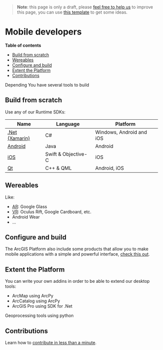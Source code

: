 > **Note**: this page is only a draft, please [feel free to help us](#contributions) to improve this page, you can use [this template](https://github.com/esri-es/awesome-arcgis/blob/master/RESOURCE_PAGE_TEMPLATE.md) to get some ideas.

# Mobile developers
<!-- START doctoc generated TOC please keep comment here to allow auto update -->
<!-- DON'T EDIT THIS SECTION, INSTEAD RE-RUN doctoc TO UPDATE -->
**Table of contents**

- [Build from scratch](#build-from-scratch)
- [Wereables](#wereables)
- [Configure and build](#configure-and-build)
- [Extent the Platform](#extent-the-platform)
- [Contributions](#contributions)

<!-- END doctoc generated TOC please keep comment here to allow auto update -->

Depending You have several tools to build

## Build from scratch
Use any of our Runtime SDKs:

|Name|Language|Platform
|---|---|---|
|[.Net (Xamarin)](technologies/dot-net/README.md)|C#|Windows, Android and iOS|
|[Android](technologies/android/README.md)|Java|Android|
|[iOS](technologies/ios/README.md)|Swift & Objective-C|iOS|
|[Qt](technologies/qt/README.md)|C++ & QML|Android, iOS|

## Wereables

Like:

* [AR](../ar/README.md): Google Glass
* [VR](../vr/README.md): Oculus Rift, Google Cardboard, etc.
* Android Wear
* ...

## Configure and build
The ArcGIS Platform also include some products that allow you to make mobile applications with a simple and powerful interface, [check this out](../arcgis/products/README.md#app-builders).

## Extent the Platform
You can write your own addins in order to be able to extend our desktop tools:
  * ArcMap using ArcPy
  * ArcCatalog using ArcPy
  * ArcGIS Pro using SDK for .Net

Geoprocessing tools using python

## Contributions

Learn how to [contribute in less than a minute](https://github.com/hhkaos/awesome-arcgis/blob/master/CONTRIBUTING.md).